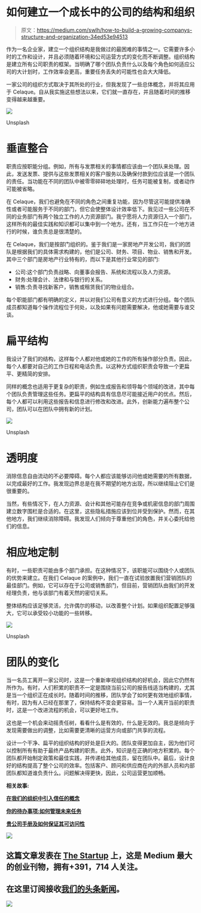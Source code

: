 # 如何建立一个成长中的公司的结构和组织

> 原文：<https://medium.com/swlh/how-to-build-a-growing-companys-structure-and-organization-34ed53e94513>

作为一名企业家，建立一个组织结构是我做过的最困难的事情之一。它需要许多小时的工作和设计，并且必须随着环境和公司运营方式的变化而不断调整。组织结构是建立所有公司职责的框架。当明确了哪个团队负责什么以及每个角色如何适应公司的大计划时，工作效率会更高，重要任务丢失的可能性也会大大降低。

一家公司的组织方式取决于其所处的行业，但我发现了一些总体概念，并将其应用于 Celaque。自从我实施这些想法以来，它们就一直存在，并且随着时间的推移变得越来越重要。

![](img/352181886c77f3b26bf755f46e93b8cc.png)

Unsplash

# 垂直整合

职责应按职能分组。例如，所有与发票相关的事情都应该由一个团队来处理。因此，发送发票、提供与这些发票相关的客户服务以及确保付款到位应该是一个团队的责任。当功能在不同的团队中被零零碎碎地处理时，任务可能被复制，或者动作可能被省略。

在 Celaque，我们也避免在不同的角色之间重复功能，因为尽管这可能提供准确性或者可能服务于不同的部门，但它会使整体设计效率低下。我见过一些公司在不同的业务部门有两个独立工作的人力资源部门。我宁愿将人力资源归入一个部门，这样所有的最佳实践和知识都可以集中到一个地方。还有，当工作只在一个地方进行的时候，谁负责总是很清楚的。

在 Celaque，我们是按部门组织的。鉴于我们是一家房地产开发公司，我们的团队是根据我们的具体需求构建的，他们是公司、财务、项目、物业、销售和开发。其中三个部门是房地产行业特有的，而以下是其他行业常见的部门:

*   公司:这个部门负责战略、向董事会报告、系统和流程以及人力资源。
*   财务:处理会计、法律和与银行的关系。
*   销售:负责寻找新客户，销售或租赁我们的物业组合。

每个职能部门都有明确的定义，并以对我们公司有意义的方式进行分组。每个团队成员都知道每个操作流程位于何处，以及如果有问题需要解决，他或她需要与谁交谈。

# 扁平结构

我设计了我们的结构，这样每个人都对他或她的工作的所有操作部分负责。因此，每个人都要对自己的工作日程和电话负责。以这种方式组织职责会导致一个更扁平、更精简的安排。

同样的概念也适用于更复杂的职责，例如生成报告和领导每个领域的改进，其中每个团队负责管理这些任务。更扁平的结构具有信息尽可能接近用户的优点。然后，每个人都可以利用这些报告和信息进行修改和改进。此外，创新能力遍布整个公司，团队可以在团队中拥有新的计划。

![](img/6c357140e0f616c9aedac2ff203624b4.png)

Unsplash

# 透明度

消除信息自由流动的不必要障碍。每个人都应该能够访问他或她需要的所有数据，以完成最好的工作。我发现边界总是在我不期望的地方出现，所以继续阻止它们是很重要的。

当然，有些情况下，在人力资源、会计和其他可能存在竞争或机密信息的部门周围建立数字围栏是合适的。在这里，这些隐私措施应该到位并受到保护。然而，在其他地方，我们继续消除障碍。我发现人们倾向于尊重他们的角色，并关心委托给他们的信息。

# 相应地定制

有时，一些职责可能由多个部门承担。在这种情况下，该职能可以围绕个人或团队的优势来建立。在我们 Celaque 的案例中，我们一直在试验放置我们营销团队的最佳部门。例如，它可以存在于公司或销售部门，但目前，营销团队由我们的开发经理负责，他与该部门有着天然的密切关系。

整体结构应该足够灵活，允许偶尔的移动，以改善整个计划。如果组织配置足够强大，它可以承受较小功能的一些转移。

![](img/4d53cd7b10072e267b96aaeed7f77c5d.png)

Unsplash

# 团队的变化

当一名员工离开一家公司时，这是一个重新审视组织结构的好机会，因此它仍然有所作为。有时，人们积累的职责不一定是围绕当前公司的报告线适当构建的，尤其是当一个组织正在成长时。随着时间的推移，团队学会了如何更有效地组织事情，有时，因为有人已经在那里了，保持结构不变会更容易。当一个人离开当前的职责时，这是一个改进流程的机会，可以更好地工作。

这也是一个机会来动摇责任树，看看什么是有效的，什么是无效的。我总是倾向于发现需要做出的调整，比如需要更清晰的运营方向或部门共享的流程。

设计一个干净、扁平的组织结构的好处是巨大的。团队变得更加自主，因为他们可以控制所有有助于最终产品构建的职责。此外，知识是在正确的地方积累的。每个团队都开始制定政策和最佳实践，并传递给其他成员，留在团队中。最后，设计良好的结构提高了整个公司的效率。包括客户、顾问和供应商在内的外部人员和内部团队都知道谁负责什么。问题解决得更快，因此，公司运营更加顺畅。

**相关故事:**

[**在我们的组织中引入信任的概念**](/swlh/introducing-the-concept-of-trust-in-our-organizations-6809e3f090bd)

[**你的待办事项:如何管理未来任务**](/startup-grind/your-to-do-list-how-to-manage-future-tasks-e395b9339854)

[**贵公司手册及如何保证其可访问性**](/swlh/your-company-manual-and-how-to-ensure-its-accessibility-9f596c9074e4)

[![](img/308a8d84fb9b2fab43d66c117fcc4bb4.png)](https://medium.com/swlh)

## 这篇文章发表在 [The Startup](https://medium.com/swlh) 上，这是 Medium 最大的创业刊物，拥有+391，714 人关注。

## 在这里订阅接收[我们的头条新闻](http://growthsupply.com/the-startup-newsletter/)。

[![](img/b0164736ea17a63403e660de5dedf91a.png)](https://medium.com/swlh)